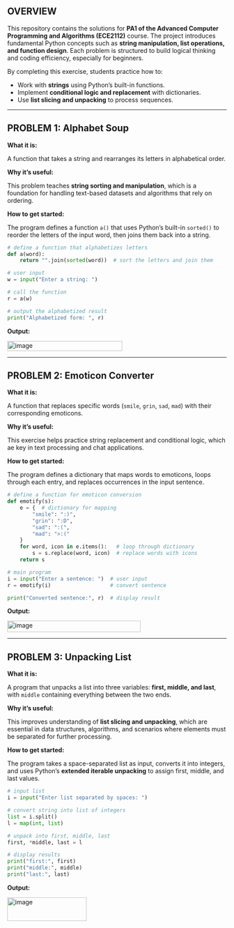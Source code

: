 ## OVERVIEW

This repository contains the solutions for **PA1 of the Advanced Computer Programming and Algorithms (ECE2112)** course. The project introduces fundamental Python concepts such as **string manipulation, list operations, and function design**. Each problem is structured to build logical thinking and coding efficiency, especially for beginners.

By completing this exercise, students practice how to:

* Work with **strings** using Python’s built-in functions.
* Implement **conditional logic and replacement** with dictionaries.
* Use **list slicing and unpacking** to process sequences.

---

## PROBLEM 1: Alphabet Soup

**What it is:**

A function that takes a string and rearranges its letters in alphabetical order.

**Why it’s useful:**

This problem teaches **string sorting and manipulation**, which is a foundation for handling text-based datasets and algorithms that rely on ordering.

**How to get started:**

The program defines a function `a()` that uses Python’s built-in `sorted()` to reorder the letters of the input word, then joins them back into a string.

```python
# define a function that alphabetizes letters
def a(word):
    return "".join(sorted(word))  # sort the letters and join them

# user input
w = input("Enter a string: ")

# call the function
r = a(w)

# output the alphabetized result
print("Alphabetized form: ", r)
```

**Output:**

<img width="264" height="23" alt="image" src="https://github.com/user-attachments/assets/5af4bb1a-dd3e-4d66-9a12-ca308f97ad73" />  

---

## PROBLEM 2: Emoticon Converter

**What it is:**

A function that replaces specific words (`smile`, `grin`, `sad`, `mad`) with their corresponding emoticons.

**Why it’s useful:**

This exercise helps practice string replacement and conditional logic, which ae key in text processing and chat applications.

**How to get started:**

The program defines a dictionary that maps words to emoticons, loops through each entry, and replaces occurrences in the input sentence.

```python
# define a function for emoticon conversion
def emotify(s):
    e = {  # dictionary for mapping
        "smile": ":)",
        "grin": ":D",
        "sad": ":(",
        "mad": ">:("
    }
    for word, icon in e.items():   # loop through dictionary
        s = s.replace(word, icon)  # replace words with icons
    return s

# main program
i = input("Enter a sentence: ")  # user input
r = emotify(i)                   # convert sentence

print("Converted sentence:", r)  # display result
```

**Output:**

<img width="306" height="26" alt="image" src="https://github.com/user-attachments/assets/a88b1178-4b92-49ed-8838-42aff4314c9b" />  

---

## PROBLEM 3: Unpacking List

**What it is:**

A program that unpacks a list into three variables: **first, middle, and last**, with `middle` containing everything between the two ends.

**Why it’s useful:**

This improves understanding of **list slicing and unpacking**, which are essential in data structures, algorithms, and scenarios where elements must be separated for further processing.

**How to get started:**

The program takes a space-separated list as input, converts it into integers, and uses Python’s **extended iterable unpacking** to assign first, middle, and last values.

```python
# input list
i = input("Enter list separated by spaces: ")

# convert string into list of integers
list = i.split()
l = map(int, list)

# unpack into first, middle, last
first, *middle, last = l

# display results
print("first:", first)
print("middle:", middle)
print("last:", last)
```

**Output:**

<img width="182" height="54" alt="image" src="https://github.com/user-attachments/assets/618d06c2-c0b0-484f-a36e-3557174098fa" />  

